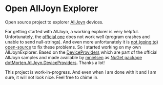 # Open AllJoyn Explorer

Open source project to explorer [AllJoyn](https://openconnectivity.org/developer/reference-implementation/alljoyn) devices.

For getting started with AllJoyn, a working explorer is very helpful. Unfortunately, the [official one](https://www.microsoft.com/en-us/p/iot-explorer-for-alljoyn/9nblggh6gpxl) does not work well (program crashes and unable to send null-strings). And even more unfortunately it is [not (going to) open-source](https://github.com/ms-iot/samples/issues/158) to fix these problems. So I started working on my own AllJoynExplorer. Based on the [DeviceProviders](https://github.com/ms-iot/samples/tree/develop/AllJoyn/Platform/DeviceProviders) which are part of the official AllJoyn samples and made available by [mnielsen](https://www.nuget.org/profiles/mnielsen) as [NuGet package dotMorten.AllJoyn.DeviceProviders](https://www.nuget.org/packages/dotMorten.AllJoyn.DeviceProviders/). Thanks a lot!

This project is work-in-progress. And even when I am done with it and I am sure, it will not look nice. Feel free to chime in. 